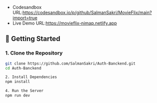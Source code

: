 - Codesandbox URL:https://codesandbox.io/p/github/SalmanSakri/MovieFlix/main?import=true
- Live Demo URL:https://movieflix-nimap.netlify.app

## 🚀 Getting Started

### 1. Clone the Repository

```bash
git clone https://github.com/SalmanSakri/Auth-Banckend.git
cd Auth-Banckend

2. Install Dependencies
npm install

4. Run the Server
npm run dev

```

